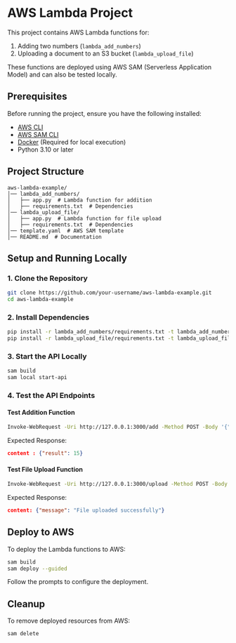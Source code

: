 # AWS Lambda Project

This project contains AWS Lambda functions for:
1. Adding two numbers (`lambda_add_numbers`)
2. Uploading a document to an S3 bucket (`lambda_upload_file`)

These functions are deployed using AWS SAM (Serverless Application Model) and can also be tested locally.

## Prerequisites
Before running the project, ensure you have the following installed:
- [AWS CLI](https://aws.amazon.com/cli/)
- [AWS SAM CLI](https://docs.aws.amazon.com/serverless-application-model/latest/developerguide/install-sam-cli.html)
- [Docker](https://www.docker.com/get-started) (Required for local execution)
- Python 3.10 or later

## Project Structure
```
aws-lambda-example/
│── lambda_add_numbers/
│   ├── app.py  # Lambda function for addition
│   ├── requirements.txt  # Dependencies
│── lambda_upload_file/
│   ├── app.py  # Lambda function for file upload
│   ├── requirements.txt  # Dependencies
│── template.yaml  # AWS SAM template
│── README.md  # Documentation
```

## Setup and Running Locally

### 1. Clone the Repository
```sh
git clone https://github.com/your-username/aws-lambda-example.git
cd aws-lambda-example
```

### 2. Install Dependencies
```sh
pip install -r lambda_add_numbers/requirements.txt -t lambda_add_numbers/
pip install -r lambda_upload_file/requirements.txt -t lambda_upload_file/
```

### 3. Start the API Locally
```sh
sam build
sam local start-api
```

### 4. Test the API Endpoints
#### Test Addition Function
```sh
Invoke-WebRequest -Uri http://127.0.0.1:3000/add -Method POST -Body '{"num1": 5, "num2": 10}' -ContentType 'application/json'

```
Expected Response:
```json
content : {"result": 15}
```

#### Test File Upload Function
```sh
Invoke-WebRequest -Uri http://127.0.0.1:3000/upload -Method POST -Body '{"file_content": "This is a test file content", "bucket_name": "your-s3-bucket-name", "file_name": "test.txt"}' -ContentType 'application/json'

```
Expected Response:
```json
content: {"message": "File uploaded successfully"}
```

## Deploy to AWS
To deploy the Lambda functions to AWS:
```sh
sam build
sam deploy --guided
```
Follow the prompts to configure the deployment.

## Cleanup
To remove deployed resources from AWS:
```sh
sam delete
```
